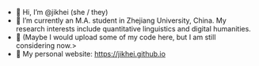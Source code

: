 - 👋 Hi, I’m @jikhei (she / they)
- 🌱 I’m currently an M.A. student in Zhejiang University, China. My research interests include quantitative linguistics and digital humanities.
- 🤔 (Maybe I would upload some of my code here, but I am still considering now.>
- 🪼 My personal website: <https://jikhei.github.io>

<!---
jikhei/jikhei is a ✨ special ✨ repository because its `README.md` (this file) appears on your GitHub profile.
You can click the Preview link to take a look at your changes.
--->

